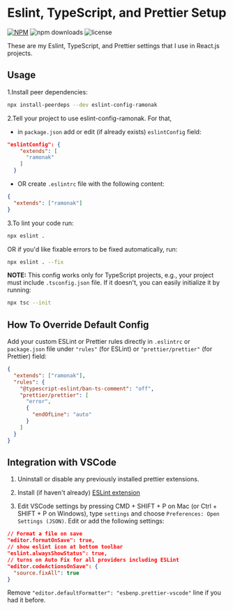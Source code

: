 # Eslint, TypeScript, and Prettier Setup

[![NPM](https://img.shields.io/npm/v/eslint-config-ramonak)](https://www.npmjs.com/package/eslint-config-ramonak) ![npm downloads](https://img.shields.io/npm/dt/eslint-config-ramonak) ![license](https://img.shields.io/npm/l/eslint-config-ramonak)

These are my Eslint, TypeScript, and Prettier settings that I use in React.js projects.

## Usage

1.Install peer dependencies:

```bash
npx install-peerdeps --dev eslint-config-ramonak
```

2.Tell your project to use eslint-config-ramonak. For that,

- in `package.json` add or edit (if already exists) `eslintConfig` field:

```json
"eslintConfig": {
    "extends": [
      "ramonak"
    ]
  }
```

- OR create `.eslintrc` file with the following content:

```json
{
  "extends": ["ramonak"]
}
```

3.To lint your code run:

```bash
npx eslint .
```

OR if you'd like fixable errors to be fixed automatically, run:

```bash
npx eslint . --fix
```

**NOTE:** This config works only for TypeScript projects, e.g., your project must include `.tsconfig.json` file. If it doesn't, you can easily initialize it by running:

```bash
npx tsc --init
```

## How To Override Default Config

Add your custom ESLint or Prettier rules directly in `.eslintrc` or `package.json` file under `"rules"` (for ESLint) or `"prettier/prettier"` (for Prettier) field:

```json
{
  "extends": ["ramonak"],
  "rules": {
    "@typescript-eslint/ban-ts-comment": "off",
    "prettier/prettier": [
      "error",
      {
        "endOfLine": "auto"
      }
    ]
  }
}
```

## Integration with VSCode

1. Uninstall or disable any previously installed prettier extensions.

2. Install (if haven't already) [ESLint extension](https://marketplace.visualstudio.com/items?itemName=dbaeumer.vscode-eslint)

3. Edit VSCode settings by pressing CMD + SHIFT + P on Mac (or Ctrl + SHIFT + P on Windows), type `settings` and choose `Preferences: Open Settings (JSON)`. Edit or add the following settings:

```json
// Format a file on save
"editor.formatOnSave": true,
// show eslint icon at bottom toolbar
"eslint.alwaysShowStatus": true,
// turns on Auto Fix for all providers including ESLint
"editor.codeActionsOnSave": {
  "source.fixAll": true
}
```

Remove `"editor.defaultFormatter": "esbenp.prettier-vscode"` line if you had it before.
